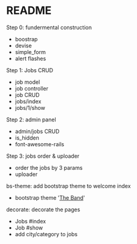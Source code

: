 # README

Step 0: fundermental construction

- boostrap
- devise
- simple_form
- alert flashes

Step 1: Jobs CRUD

- job model
- job controller
- job CRUD
- jobs/index
- jobs/1/show

Step 2: admin panel

- admin/jobs CRUD
- is_hidden
- font-awesome-rails

Step 3: jobs order & uploader

- order the jobs by 3 params
- uploader

bs-theme: add bootstrap theme to welcome index

- bootstrap theme '[The Band](http://www.w3schools.com/bootstrap/bootstrap_theme_band.asp)'

decorate: decorate the pages
 - Jobs #index
 - Job #show
 - add city/category to jobs
